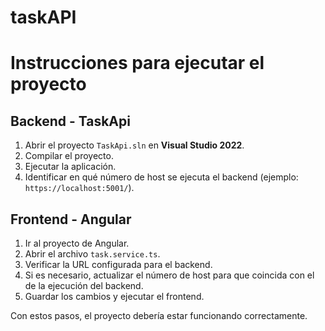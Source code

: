 # taskAPI
# Instrucciones para ejecutar el proyecto

## Backend - TaskApi

1. Abrir el proyecto `TaskApi.sln` en **Visual Studio 2022**.
2. Compilar el proyecto.
3. Ejecutar la aplicación.
4. Identificar en qué número de host se ejecuta el backend (ejemplo: `https://localhost:5001/`).

## Frontend - Angular

1. Ir al proyecto de Angular.
2. Abrir el archivo `task.service.ts`.
3. Verificar la URL configurada para el backend.
4. Si es necesario, actualizar el número de host para que coincida con el de la ejecución del backend.
5. Guardar los cambios y ejecutar el frontend.

Con estos pasos, el proyecto debería estar funcionando correctamente.
